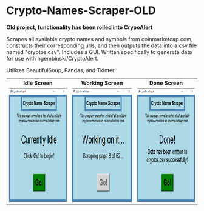 # Crypto-Names-Scraper-OLD
**Old project, functionality has been rolled into CrypoAlert**

Scrapes all available crypto names and symbols from coinmarketcap.com, constructs their corresponding urls, and then outputs the data into a csv file named "cryptos.csv". Includes a GUI. Written specifically to generate data for use with hgembinski/CryptoAlert.

Utilizes BeautifulSoup, Pandas, and Tkinter.

<table>
  <tr>
    <td align="center"><b>Idle Screen</b></td>
     <td align="center"><b>Working Screen</b></td>
     <td align="center"><b>Done Screen</b></td>
  </tr>
  <tr>
    <td><img src="Screenshots/cns_idle_screen.png" width=300 height=300></td>
    <td><img src="Screenshots/cns_working_screen.png" width=300 height=300></td>
    <td><img src="Screenshots/cns_done.png" width=300 height=300></td>
  </tr>
 </table>
